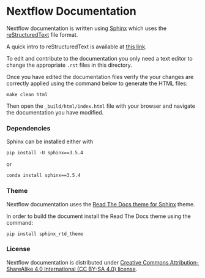 # Nextflow Documentation

Nextflow documentation is written using [Sphinx](http://www.sphinx-doc.org/) which 
uses the [reStructuredText](https://en.wikipedia.org/wiki/ReStructuredText) file format.

A quick intro to reStructuredText is available at [this link](http://www.sphinx-doc.org/en/master/usage/restructuredtext/basics.html).

To edit and contribute to the documentation you only need a text editor to change the
appropriate `.rst` files in this directory.

Once you have edited the documentation files verify the your changes are correctly applied
using the command below to generate the HTML files:

```
make clean html
```


Then open the `_build/html/index.html` file with your browser and navigate the documentation
you have modified.


### Dependencies

Sphinx can be installed either with

```
pip install -U sphinx==3.5.4
```

or

```
conda install sphinx==3.5.4
```

### Theme

Nextflow documentation uses the [Read The Docs theme for Sphinx](https://github.com/readthedocs/sphinx_rtd_theme) theme.

In order to build the document install the Read The Docs theme using the command:

```
pip install sphinx_rtd_theme
```

### License

Nextflow documentation is distributed under
[Creative Commons Attribution-ShareAlike 4.0 International (CC BY-SA 4.0) license](https://creativecommons.org/licenses/by-sa/4.0/).
